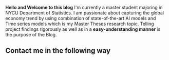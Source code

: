 **Hello and Welcome to this blog** 
I'm currently a master student majoring in NYCU Department of Statistics.
I am passionate about capturing the global economy trend by using combination of state-of-the-art AI models and Time series models which is my Master Theses research topic. 
Telling project findings rigorously as well as in a **easy-understanding manner** is the purpose of the Blog.

## Contact me in the following way

